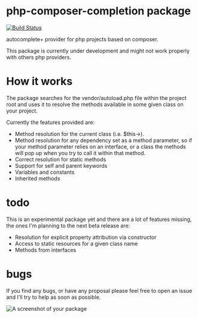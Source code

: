 # php-composer-completion package

[![Build Status](https://travis-ci.org/vinicarlos56/php-composer-autocompletion.svg?branch=master)](https://travis-ci.org/vinicarlos56/php-composer-autocompletion)

autocomplete+ provider for php projects based on composer.

This package is currently under development and might not work properly with others php providers.

# How it works
The package searches for the vendor/autoload.php file within the project root and uses it to resolve the methods available in some given class on your project.

Currently the features provided are:

- Method resolution for the current class (i.e. $this->).
- Method resolution for any dependency set as a method parameter, so if your method parameter relies on an interface, or a class the methods will pop up when you try to call it within that method.
- Correct resolution for static methods
- Support for self and parent keywords
- Variables and constants
- Inherited methods

# todo
This is an experimental package yet and there are a lot of features missing, the ones I'm planning to the next beta release are:
- Resolution for explicit property attribution via constructor
- Access to static resources for a given class name
- Methods from interfaces

# bugs
If you find any bugs, or have any proposal please feel free to open an issue and I'll try to help as soon as possible.

![A screenshot of your package](https://f.cloud.github.com/assets/69169/2290250/c35d867a-a017-11e3-86be-cd7c5bf3ff9b.gif)
